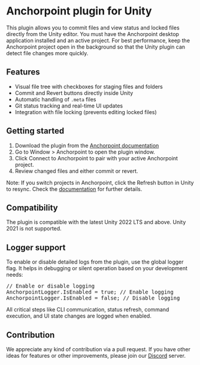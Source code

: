 # Anchorpoint plugin for Unity

This plugin allows you to commit files and view status and locked files directly from the Unity editor. You must have the Anchorpoint desktop application installed and an active project. For best performance, keep the Anchorpoint project open in the background so that the Unity plugin can detect file changes more quickly.

## Features
- Visual file tree with checkboxes for staging files and folders
- Commit and Revert buttons directly inside Unity
- Automatic handling of `.meta` files
- Git status tracking and real-time UI updates
- Integration with file locking (prevents editing locked files)

## Getting started
1. Download the plugin from the [Anchorpoint documentation](https://docs.anchorpoint.app/docs/general/integrations/unity/)
2. Go to Window > Anchorpoint to open the plugin window.
3. Click Connect to Anchorpoint to pair with your active Anchorpoint project.
4. Review changed files and either commit or revert.

Note: If you switch projects in Anchorpoint, click the Refresh button in Unity to resync.
Check the [documentation](https://docs.anchorpoint.app/docs/version-control/first-steps/unity/) for further details.

## Compatibility
The plugin is compatible with the latest Unity 2022 LTS and above. Unity 2021 is not supported.

## Logger support
To enable or disable detailed logs from the plugin, use the global logger flag. It helps in debugging or silent operation based on your development needs:

<pre lang="markdown">
// Enable or disable logging
AnchorpointLogger.IsEnabled = true; // Enable logging
AnchorpointLogger.IsEnabled = false; // Disable logging
</pre>

All critical steps like CLI communication, status refresh, command execution, and UI state changes are logged when enabled.

## Contribution

We appreciate any kind of contribution via a pull request. If you have other ideas for features or other improvements, please join our [Discord](https://discord.com/invite/ZPyPzvx) server.
